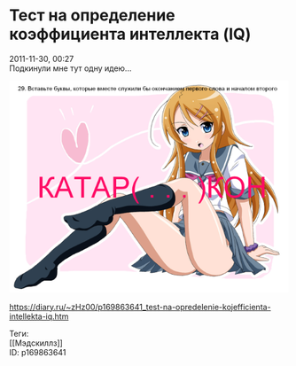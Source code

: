 Тест на определение коэффициента интеллекта (IQ)
=================================================

   
 2011-11-30, 00:27   
  Подкинули мне тут одну идею...   
    
  [![](pics/f867b14dd607.png)](https://www.pixiv.net/member_illust.php?mode=medium&illust_id=14479578)     
    
 <https://diary.ru/~zHz00/p169863641_test-na-opredelenie-kojefficienta-intellekta-iq.htm>   
   
 Теги:   
 [[Мэдскиллз]]   
 ID: p169863641